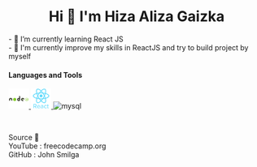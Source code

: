 <h1 align="center">Hi 🚀 I'm Hiza Aliza Gaizka</h1>
- 🌱 I’m currently learning React JS
<br>
- 🌱 I'm currently improve my skills in ReactJS and try to build project by myself

<h4 align="left">Languages and Tools</h4>
<p align="left"> <a href="https://nodejs.org" target="_blank" rel="noreferrer"> <img src="https://raw.githubusercontent.com/devicons/devicon/master/icons/nodejs/nodejs-original-wordmark.svg" alt="nodejs" width="40" height="40"/> </a> <a href="https://reactjs.org/" target="_blank" rel="noreferrer"> <img src="https://raw.githubusercontent.com/devicons/devicon/master/icons/react/react-original-wordmark.svg" alt="react" width="40" height="40"/> </a> <a href"https://code.visualstudio.com" target="_blank" rel="noreferrer"> <img src="https://code.visualstudio.com/assets/images/code-stable.png" alt="mysql" width="40" height="40"/> </a> </p>

<br>

Source 📝
<br>
YouTube : freecodecamp.org 
<br>
GitHub  : John Smilga

